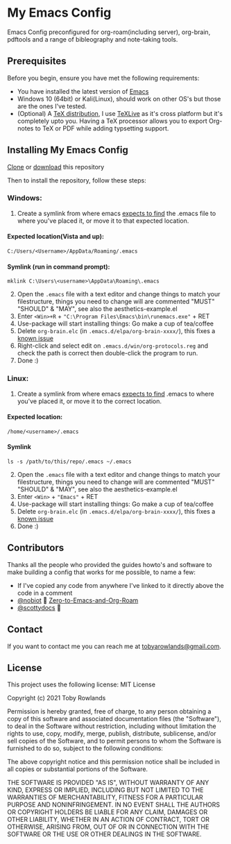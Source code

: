 # My Emacs Config

Emacs Config preconfigured for org-roam(including server), org-brain, pdftools and a range of bibleography and note-taking tools.

## Prerequisites

Before you begin, ensure you have met the following requirements:
<!--- These are just example requirements. Add, duplicate or remove as required --->

* You have installed the latest version of [Emacs](https://www.gnu.org/software/emacs/)
* Windows 10 (64bit) or Kali(Linux), should work on other OS's but those are the ones I've tested.
* (Optional) A [TeX distribution](https://www.latex-project.org/get/), I use [TeXLive](https://www.tug.org/texlive/) as it's cross platform but it's completely upto you. Having a TeX processor allows you to export Org-notes to TeX or PDF while adding typsetting support.

## Installing My Emacs Config

[Clone](https://docs.github.com/en/github/creating-cloning-and-archiving-repositories/cloning-a-repository) or [download](https://github.com/TRSloth/emacs-old/archive/refs/heads/main.zip) this repository

Then to install the repository, follow these steps:

### Windows:
1. Create a symlink from where emacs [expects to find](https://superuser.com/questions/137971/where-is-the-emacs-file-located-on-windows) the .emacs file to where you've placed it, or move it to that expected location.

#### Expected location(Vista and up):
`C:/Users/<Username>/AppData/Roaming/.emacs`

#### Symlink (run in command prompt):

``` shell
mklink C:\Users\<username>\AppData\Roaming\.emacs 
```
2. Open the `.emacs` file with a text editor and change things to match your filestructure, things you need to change will are commented  "MUST" "SHOULD" & "MAY", see also the aesthetics-example.el
3. Enter `<Win>+R` + `"C:\Program Files\Emacs\bin\runemacs.exe"` + RET 
4. Use-package will start installing things: Go make a cup of tea/coffee
5. Delete `org-brain.elc` (in `.emacs.d/elpa/org-brain-xxxx/`), this fixes a [known issue](https://github.com/Kungsgeten/org-brain/issues/320)
6. Right-click and select edit on `.emacs.d/win/org-protocols.reg` and check the path is correct then double-click the program to run. 
7. Done :)

### Linux:

1. Create a symlink from where emacs [expects to find](https://www.emacswiki.org/emacs/DotEmacsDotD) .emacs to where you've placed it, or move it to the correct location.

#### Expected location:

`/home/<username>/.emacs`

#### Symlink
```shell
ls -s /path/to/this/repo/.emacs ~/.emacs
```
2. Open the `.emacs` file with a text editor and change things to match your filestructure, things you need to change will are commented  "MUST" "SHOULD" & "MAY", see also the aesthetics-example.el
3. Enter `<Win>` + `"Emacs"` + RET
4. Use-package will start installing things: Go make a cup of tea/coffee
5. Delete `org-brain.elc` (in `.emacs.d/elpa/org-brain-xxxx/`), this fixes a [known issue](https://github.com/Kungsgeten/org-brain/issues/320)
6. Done :)

## Contributors

Thanks all the people who provided the guides howto's and software to make building a config that works for me possible, to name a few:
* If I've copied any code from anywhere I've linked to it directly above the code in a comment
* [@nobiot](https://github.com/nobiot) 🐛 [Zero-to-Emacs-and-Org-Roam](https://github.com/nobiot/Zero-to-Emacs-and-Org-roam)
* [@scottydocs](https://github.com/scottydocs) 📖


## Contact

If you want to contact me you can reach me at tobyarowlands@gmail.com.

## License
<!--- If you're not sure which open license to use see https://choosealicense.com/--->

This project uses the following license:
MIT License

Copyright (c) 2021 Toby Rowlands

Permission is hereby granted, free of charge, to any person obtaining a copy
of this software and associated documentation files (the "Software"), to deal
in the Software without restriction, including without limitation the rights
to use, copy, modify, merge, publish, distribute, sublicense, and/or sell
copies of the Software, and to permit persons to whom the Software is
furnished to do so, subject to the following conditions:

The above copyright notice and this permission notice shall be included in all
copies or substantial portions of the Software.

THE SOFTWARE IS PROVIDED "AS IS", WITHOUT WARRANTY OF ANY KIND, EXPRESS OR
IMPLIED, INCLUDING BUT NOT LIMITED TO THE WARRANTIES OF MERCHANTABILITY,
FITNESS FOR A PARTICULAR PURPOSE AND NONINFRINGEMENT. IN NO EVENT SHALL THE
AUTHORS OR COPYRIGHT HOLDERS BE LIABLE FOR ANY CLAIM, DAMAGES OR OTHER
LIABILITY, WHETHER IN AN ACTION OF CONTRACT, TORT OR OTHERWISE, ARISING FROM,
OUT OF OR IN CONNECTION WITH THE SOFTWARE OR THE USE OR OTHER DEALINGS IN THE
SOFTWARE.
